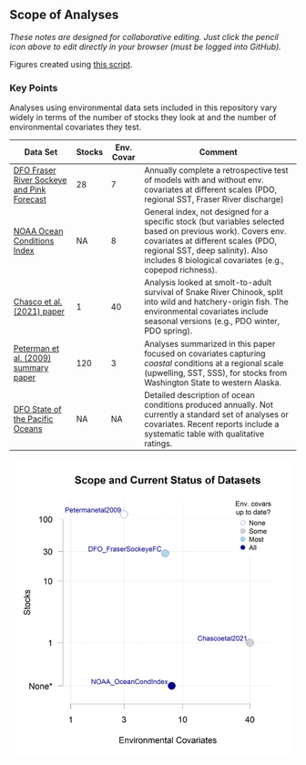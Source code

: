 ## Scope of Analyses

*These notes are designed for collaborative editing. Just click the pencil icon above to edit directly in your browser (must be logged into GitHub).*

Figures created using [this script](https://github.com/SOLV-Code/Open-Source-Env-Cov-PacSalmon/blob/main/CODE/3_ScopeOfAnalyses.R).


### Key Points

Analyses using environmental data sets included in this repository vary widely in terms of the number of stocks they look at and the number of environmental covariates they test.


Data Set |  Stocks | Env. Covar  | Comment
-- | -- | -- | --
[DFO Fraser River Sockeye and Pink Forecast](https://github.com/SOLV-Code/Open-Source-Env-Cov-PacSalmon/tree/main/DATA/DFO_FraserSockeyeForecast) | 28 | 7 | Annually complete a retrospective test of models with and without env. covariates at different scales (PDO, regional SST, Fraser River discharge)
[NOAA Ocean Conditions Index](https://github.com/SOLV-Code/Open-Source-Env-Cov-PacSalmon/tree/main/DATA/NOAA_OceanConditionsIndex) | NA  | 8 | General index, not designed for a specific stock (but variables selected based on previous work). Covers env. covariates at different scales (PDO, regional SST, deep salinity). Also includes 8 biological covariates (e.g., copepod richness).
[Chasco et al. (2021) paper](https://github.com/SOLV-Code/Open-Source-Env-Cov-PacSalmon/tree/main/DATA/Chascoetal2021_SnakeRiverCk) | 1 | 40 | Analysis looked at smolt-to-adult survival of Snake River Chinook, split into wild and hatchery-origin fish. The environmental covariates include seasonal versions (e.g., PDO winter, PDO spring).
[Peterman et al. (2009) summary paper](https://github.com/SOLV-Code/Open-Source-Env-Cov-PacSalmon/tree/main/DATA/Petermanetal2009_Summary) | 120 | 3 | Analyses summarized in this paper focused on covariates capturing *coastal* conditions at a regional scale (upwelling, SST, SSS), for stocks from Washington State to western Alaska.
[DFO State of the Pacific Oceans](https://github.com/SOLV-Code/Open-Source-Env-Cov-PacSalmon/tree/main/DATA/DFO_StateOfThePacificOcean) | NA | NA | Detailed description of ocean conditions produced annually. Not currently a standard set of analyses or covariates. Recent reports include a systematic table with qualitative ratings.





<img src="https://github.com/SOLV-Code/Open-Source-Env-Cov-PacSalmon/blob/main/OUTPUT/ScopeOfAnalyses/ScopeAndCurrentStatus.png" width="500">

